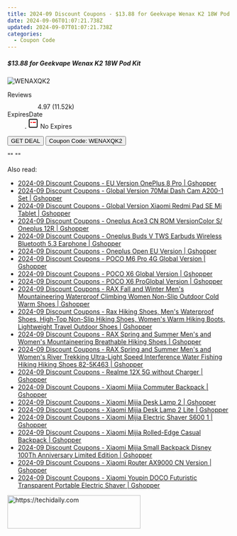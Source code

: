 ```yaml
---
title: 2024-09 Discount Coupons - $13.88 for Geekvape Wenax K2 18W Pod Kit | Eight Vape
date: 2024-09-06T01:07:21.738Z
updated: 2024-09-07T01:07:21.738Z
categories:
  - Coupon Code
---
```



<div class="max-w-4xl mx-auto grid grid-cols-1 lg:max-w-5xl lg:gap-x-20 lg:grid-cols-2">
  <div class="relative p-3 col-start-1 row-start-1 flex flex-col-reverse rounded-lg bg-gradient-to-t from-black/75 via-black/0 sm:bg-none sm:row-start-2 sm:p-0 lg:row-start-1">
    <h5 class="mt-1 text-lg font-semibold text-white sm:text-slate-900 md:text-2xl dark:sm:text-white">$13.88 for Geekvape Wenax K2 18W Pod Kit</h5>
  </div>
  
  <div class="col-start-1 col-end-3 row-start-1 grid gap-4 sm:mb-6 sm:grid-cols-4 lg:col-start-2 lg:row-span-6 lg:row-end-6 lg:mb-0 lg:gap-6">
      <img src="&quot;https://static.shareasale.com/image/59344/deal/Geekvape-Wenax-K2-18W-Pod-Kit.jpg&quot;" onClick="javascript:window.open(decodeURIComponent('%22https%3A%2F%2Fwww.shareasale.com%2Fu.cfm%3Fd%3D1084857%26m%3D59344%26u%3D4338022%22'), '_blank');void(0);" alt="WENAXQK2" class="h-60 w-full rounded-lg object-cover sm:col-span-2 sm:h-52 lg:col-span-full" loading="lazy" />
    
  </div>
  <dl class="row-start-2 mt-4 flex items-center text-xs font-medium sm:row-start-3 sm:mt-1 md:mt-2.5 lg:row-start-2">
    <dt class="sr-only">Reviews</dt>
    <dd class="flex items-center text-indigo-600 dark:text-indigo-400">
      <svg width="24" height="24" fill="none" aria-hidden="true" class="mr-1 stroke-current dark:stroke-indigo-500">
        <path d="m12 5 2 5h5l-4 4 2.103 5L12 16l-5.103 3L9 14l-4-4h5l2-5Z" stroke-width="2" stroke-linecap="round" stroke-linejoin="round" />
      </svg>
      <span>4.97 <span class="font-normal text-slate-400">(11.52k)</span></span>
    </dd>
    <dt class="sr-only">ExpiresDate</dt>
    <dd class="flex items-center">
      <svg width="2" height="2" aria-hidden="true" fill="currentColor" class="mx-3 text-slate-300">
        <circle cx="1" cy="1" r="1" />
      </svg>
      <svg width="24" height="24" viewBox="0 0 24 24" fill="none" stroke="currentColor" stroke-width="2">
        <rect x="3" y="3" width="18" height="18" rx="2" fill="#fff" />
        <path d="M6 10L18 10" stroke="red" stroke-width="2" fill="none" />
        <path d="M10 6L10 18" stroke="#fff" stroke-width="2" fill="none" />
      </svg>
      No Expires    </dd>
  </dl>
  <div class="col-start-1 row-start-3 mt-4 self-center sm:col-start-2 sm:row-span-2 sm:row-start-2 sm:mt-0 lg:col-start-1 lg:row-start-3 lg:row-end-4 lg:mt-6">
    <button type="button" onClick="javascript:window.open(decodeURIComponent('%22https%3A%2F%2Fwww.shareasale.com%2Fu.cfm%3Fd%3D1084857%26m%3D59344%26u%3D4338022%22'), '_blank');void(0);" class="rounded-lg bg-red-600 px-3 py-2 text-sm font-medium leading-6 text-white">GET DEAL</button>
    <button type="button" onClick="javascript:window.open(decodeURIComponent('%22https%3A%2F%2Fwww.shareasale.com%2Fu.cfm%3Fd%3D1084857%26m%3D59344%26u%3D4338022%22'), '_blank');void(0);" class="border-dashed border-2 border-indigo-600 bg-green-100 text-sm leading-6 font-medium py-2 px-3 rounded-lg">Coupon Code: WENAXQK2</button>
  </div>
  <p class="col-start-1 mt-4 text-sm leading-6 sm:col-span-2 lg:col-span-1 lg:row-start-4 lg:mt-6 dark:text-slate-400">
    "" 
""  </p>
</div>
<span class="atpl-alsoreadstyle">Also read:</span>
<div><ul>
<li><a href="https://coupons.techidaily.com/coupon-1118024-share-97331-sale/"><u>2024-09 Discount Coupons - EU Version OnePlus 8 Pro | Gshopper</u></a></li>
<li><a href="https://coupons.techidaily.com/coupon-1118034-share-97331-sale/"><u>2024-09 Discount Coupons - Global Version 70Mai Dash Cam A200-1 Set | Gshopper</u></a></li>
<li><a href="https://coupons.techidaily.com/coupon-1118032-share-97331-sale/"><u>2024-09 Discount Coupons - Global Version Xiaomi Redmi Pad SE Mi Tablet | Gshopper</u></a></li>
<li><a href="https://coupons.techidaily.com/coupon-1118033-share-97331-sale/"><u>2024-09 Discount Coupons - Oneplus Ace3 CN ROM VersionColor S/ Oneplus 12R | Gshopper</u></a></li>
<li><a href="https://coupons.techidaily.com/coupon-1118025-share-97331-sale/"><u>2024-09 Discount Coupons - Oneplus Buds V TWS Earbuds Wireless Bluetooth 5.3 Earphone | Gshopper</u></a></li>
<li><a href="https://coupons.techidaily.com/coupon-1118028-share-97331-sale/"><u>2024-09 Discount Coupons - Oneplus Open EU Version | Gshopper</u></a></li>
<li><a href="https://coupons.techidaily.com/coupon-1118039-share-97331-sale/"><u>2024-09 Discount Coupons - POCO M6 Pro 4G Global Version | Gshopper</u></a></li>
<li><a href="https://coupons.techidaily.com/coupon-1118040-share-97331-sale/"><u>2024-09 Discount Coupons - POCO X6 Global Version | Gshopper</u></a></li>
<li><a href="https://coupons.techidaily.com/coupon-1118045-share-97331-sale/"><u>2024-09 Discount Coupons - POCO X6 ProGlobal Version | Gshopper</u></a></li>
<li><a href="https://coupons.techidaily.com/coupon-1118038-share-97331-sale/"><u>2024-09 Discount Coupons - RAX Fall and Winter Men's Mountaineering Waterproof Climbing Women Non-Slip Outdoor Cold Warm Shoes | Gshopper</u></a></li>
<li><a href="https://coupons.techidaily.com/coupon-1118043-share-97331-sale/"><u>2024-09 Discount Coupons - Rax Hiking Shoes, Men's Waterproof Shoes, High-Top Non-Slip Hiking Shoes, Women's Warm Hiking Boots, Lightweight Travel Outdoor Shoes | Gshopper</u></a></li>
<li><a href="https://coupons.techidaily.com/coupon-1118031-share-97331-sale/"><u>2024-09 Discount Coupons - RAX Spring and Summer Men's and Women's Mountaineering Breathable Hiking Shoes | Gshopper</u></a></li>
<li><a href="https://coupons.techidaily.com/coupon-1118044-share-97331-sale/"><u>2024-09 Discount Coupons - RAX Spring and Summer Men's and Women's River Trekking Ultra-Light Speed Interference Water Fishing Hiking Hiking Shoes 82-5K463 | Gshopper</u></a></li>
<li><a href="https://coupons.techidaily.com/coupon-1118027-share-97331-sale/"><u>2024-09 Discount Coupons - Realme 12X 5G without Charger | Gshopper</u></a></li>
<li><a href="https://coupons.techidaily.com/coupon-1118035-share-97331-sale/"><u>2024-09 Discount Coupons - Xiaomi Mijia Commuter Backpack | Gshopper</u></a></li>
<li><a href="https://coupons.techidaily.com/coupon-1118041-share-97331-sale/"><u>2024-09 Discount Coupons - Xiaomi Mijia Desk Lamp 2 | Gshopper</u></a></li>
<li><a href="https://coupons.techidaily.com/coupon-1118042-share-97331-sale/"><u>2024-09 Discount Coupons - Xiaomi Mijia Desk Lamp 2 Lite | Gshopper</u></a></li>
<li><a href="https://coupons.techidaily.com/coupon-1118029-share-97331-sale/"><u>2024-09 Discount Coupons - Xiaomi Mijia Electric Shaver S600 1 | Gshopper</u></a></li>
<li><a href="https://coupons.techidaily.com/coupon-1118036-share-97331-sale/"><u>2024-09 Discount Coupons - Xiaomi Mijia Rolled-Edge Casual Backpack | Gshopper</u></a></li>
<li><a href="https://coupons.techidaily.com/coupon-1118037-share-97331-sale/"><u>2024-09 Discount Coupons - Xiaomi Mijia Small Backpack Disney 100Th Anniversary Limited Edition | Gshopper</u></a></li>
<li><a href="https://coupons.techidaily.com/coupon-1118026-share-97331-sale/"><u>2024-09 Discount Coupons - Xiaomi Router AX9000 CN Version | Gshopper</u></a></li>
<li><a href="https://coupons.techidaily.com/coupon-1118030-share-97331-sale/"><u>2024-09 Discount Coupons - Xiaomi Youpin DOCO Futuristic Transparent Portable Electric Shaver | Gshopper</u></a></li>
</ul></div>

<ins class="adsbygoogle"
      style="display:block"
      data-ad-client="ca-pub-7571918770474297"
      data-ad-slot="8358498916"
      data-ad-format="auto"
      data-full-width-responsive="true"></ins>
<!-- affiliate ads begin -->
<a href="https://25home.pxf.io/c/5597632/2123475/16836" target="_top" id="2123475">
  <img src="//a.impactradius-go.com/display-ad/16836-2123475" border="0" alt="https://techidaily.com" width="300" height="75"/>
</a>
<img height="0" width="0" src="https://25home.pxf.io/i/5597632/2123475/16836" style="position:absolute;visibility:hidden;" border="0" />
<!-- affiliate ads end -->